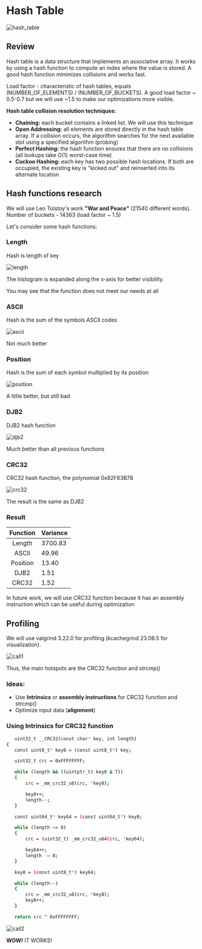 # Hash Table

![hash_table](img/dump.png)

## Review

Hash table is a data structure that implements an associative array. It works by using a hash function to compute an index where the value is stored. A good hash function minimizes collisions and works fast.

Load factor - characteristic of hash tables, equals (NUMBER_OF_ELEMENTS) / (NUMBER_OF_BUCKETS). A good load factor ~ 0.5-0.7 but we will use ~1.5 to make our optimizations more visible.

**Hash table collision resolution techniques:**

 - **Chaining:** each bucket contains a linked list. We will use this technique
 - **Open Addressing:** all elements are stored directly in the hash table array. If a collision occurs, the algorithm searches for the next available slot using a specified algorithm (probing)
 - **Perfect Hashing:** the hash function ensures that there are no collisions (all lookups take O(1) worst-case time)
 - **Cuckoo Hashing:** each key has two possible hash locations. If both are occupied, the existing key is "kicked out" and reinserted into its alternate location

## Hash functions research

We will use Leo Tolstoy's work **"War and Peace"** (21540 different words). Number of buckets - 14363 (load factor ~ 1.5)

Let's consider some hash functions:

### Length

Hash is length of key

![length](img/LengthHistogram.png)

The histogram is expanded along the x-axis for better visibility.

You may see that the function does not meet our needs at all

### ASCII

Hash is the sum of the symbols ASCII codes

![ascii](img/ASCIIHistogram.png)

Not much better

### Position

Hash is the sum of each symbol multiplied by its position

![position](img/PosHistogram.png)

A little better, but still bad

### DJB2

DJB2 hash function

![djb2](img/DJB2Histogram.png)

Much better than all previous functions

### CRC32

CRC32 hash function, the polynomial 0x82F63B78

![crc32](img/CRC32Histogram.png)

The result is the same as DJB2

### Result

Function     |Variance
:-----------:|:-------
Length       | 3700.83
ASCII        | 49.96
Position     | 13.40
DJB2         | 1.51
CRC32        | 1.52

In future work, we will use CRC32 function because it has an assembly instruction which can be useful during optimization

## Profiling

We will use valgrind 3.22.0 for profiling (kcachegrind 23.08.5 for visualization).

![call1](img/call1.png)

Thus, the main hotspots are the CRC32 function and strcmp()

### Ideas:

 - Use **Intrinsics** or **assembly instructions** for CRC32 function and strcmp()
 - Optimize input data (**alignment**)

 ### Using Intrinsics for CRC32 function

 ```bash
    uint32_t __CRC32(const char* key, int length)
{
    const uint8_t* key8 = (const uint8_t*) key;

    uint32_t crc = 0xFFFFFFFF;

    while (length && ((uintptr_t) key8 & 7))
    {
        crc = _mm_crc32_u8(crc, *key8);

        key8++;
        length--;
    }

    const uint64_t* key64 = (const uint64_t*) key8;

    while (length >= 8)
    {
        crc = (uint32_t) _mm_crc32_u64(crc, *key64);

        key64++;
        length -= 8;
    }

    key8 = (const uint8_t*) key64;

    while (length--)
    {
        crc = _mm_crc32_u8(crc, *key8);
        key8++;
    }

    return crc ^ 0xFFFFFFFF;
```

 ![call2](img/call2.png)

**WOW!** IT WORKS!
